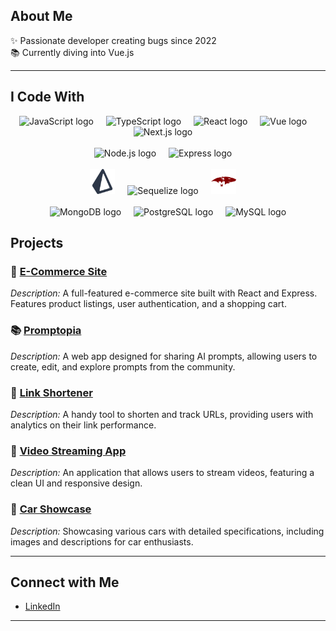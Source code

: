 ## About Me

✨ Passionate developer creating bugs since 2022  
📚 Currently diving into Vue.js

---

## I Code With

<div align="center">
  <!-- Frontend Frameworks -->
  <img src="https://cdn.jsdelivr.net/gh/devicons/devicon/icons/javascript/javascript-original.svg" height="40" alt="JavaScript logo" />
  <img width="12" />
  <img src="https://cdn.jsdelivr.net/gh/devicons/devicon/icons/typescript/typescript-original.svg" height="40" alt="TypeScript logo" />
  <img width="12" />
  <img src="https://cdn.jsdelivr.net/gh/devicons/devicon/icons/react/react-original.svg" height="40" alt="React logo" />
  <img width="12" />
  <img src="https://cdn.jsdelivr.net/gh/devicons/devicon/icons/vuejs/vuejs-original.svg" height="40" alt="Vue logo" />
  <img width="12" />
  <img src="https://cdn.jsdelivr.net/gh/devicons/devicon/icons/nextjs/nextjs-original.svg" height="40" alt="Next.js logo" />

  <img width="12" />
  <br>
  <br>
  <!-- Backend Frameworks -->
  <img src="https://cdn.jsdelivr.net/gh/devicons/devicon/icons/nodejs/nodejs-original.svg" height="40" alt="Node.js logo" />
  <img width="12" />
  <img src="https://cdn.jsdelivr.net/gh/devicons/devicon/icons/express/express-original.svg" height="40" alt="Express logo" />

  <img width="12" />
  <br>
  <br>
  <!-- ORMs -->
  <img src="https://github.com/devicons/devicon/blob/v2.16.0/icons/prisma/prisma-original.svg" height="40" alt="Prisma logo" />
  <img width="12" />
  <img src="https://cdn.jsdelivr.net/gh/devicons/devicon/icons/sequelize/sequelize-original.svg" height="40" alt="Sequelize logo" />
  <img width="12" />
  <img src="https://github.com/devicons/devicon/blob/v2.16.0/icons/mongoose/mongoose-original.svg" height="40" alt="Mongoose logo" />

  <img width="12" />
  <br>
  <br>
  <!-- Databases -->
  <img src="https://cdn.jsdelivr.net/gh/devicons/devicon/icons/mongodb/mongodb-original.svg" height="40" alt="MongoDB logo" />
  <img width="12" />
  <img src="https://cdn.jsdelivr.net/gh/devicons/devicon/icons/postgresql/postgresql-original.svg" height="40" alt="PostgreSQL logo" />
  <img width="12" />
  <img src="https://cdn.jsdelivr.net/gh/devicons/devicon/icons/mysql/mysql-original.svg" height="40" alt="MySQL logo" />
</div>

## Projects

### 🛒 [E-Commerce Site](https://github.com/Khemu1/Omni-Store-E-Commerce)  
_Description:_ A full-featured e-commerce site built with React and Express. Features product listings, user authentication, and a shopping cart.

### 📚 [Promptopia](https://github.com/Khemu1/promptopia)  
_Description:_ A web app designed for sharing AI prompts, allowing users to create, edit, and explore prompts from the community.

### 🔗 [Link Shortener](https://github.com/Khemu1/Code-Clause-Internship-Link-Shortner)  
_Description:_ A handy tool to shorten and track URLs, providing users with analytics on their link performance.

### 🎥 [Video Streaming App](https://github.com/Khemu1/Code-Clause-Internship-Video-Streaming-Application)  
_Description:_ An application that allows users to stream videos, featuring a clean UI and responsive design.

### 🚗 [Car Showcase](https://github.com/Khemu1/car-showcase)  
_Description:_ Showcasing various cars with detailed specifications, including images and descriptions for car enthusiasts.

---

## Connect with Me

- [LinkedIn]([your-linkedin-url](https://www.linkedin.com/in/ali-hegazy-379030254/))

---
